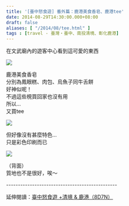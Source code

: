 ```yaml
---
title: '[臺中怒食遊] 番外篇：鹿港美食香皂、鹿港tee'
date: 2014-08-29T14:30:00.000+08:00
draft: false
aliases: [ "/2014/08/tee.html" ]
tags : [travel - 臺灣・臺中、南投清境、彰化鹿港]
---
```


在文武廟內的遊客中心看到這可愛的東西  

![](/images/lukandsoapntee1.jpg)

鹿港美食香皂  
分別為鳳眼糕、肉包、烏魚子同牛舌餅  
好神似呢！  
不過這些梘買回家也沒有用  
所以...  
又買tee  

![](/images/lukandsoapntee.jpg)

但好像沒有甚麼特色...  
只是彩色印刷而已  

![](/images/lukandsoapntee2.jpg)

（背面）  
質地也不是很好，唉～  
  
\-----------------------------------------------  
  
延伸閱讀：[臺中怒食遊 +清境 & 鹿港（8D7N）](https://hidie.net/taichung8d7n/)
